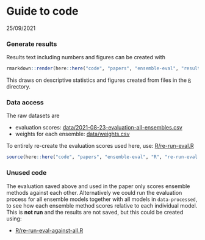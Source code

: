 Guide to code
================
25/09/2021

### Generate results

Results text including numbers and figures can be created with

``` r
rmarkdown::render(here::here("code", "papers", "ensemble-eval", "results.Rmd"))
```

This draws on descriptive statistics and figures created from files in the [`R`](R) directory.

### Data access

The raw datasets are 

- evaluation scores: [data/2021-08-23-evaluation-all-ensembles.csv](./data/2021-08-23-evaluation-all-ensembles.csv)
- weights for each ensemble: [data/weights.csv](./data/weights.csv)

To entirely re-create the evaluation scores used here, use:
[R/re-run-eval.R](code/papers/ensemble-eval/R/re-run-eval.R)

``` r
source(here::here("code", "papers", "ensemble-eval", "R", "re-run-eval.R"))
```

### Unused code
The evaluation saved above and used in the paper only scores ensemble methods against each other. Alternatively we could run the evaluation process for all ensemble models together with all models in `data-processed`, to see how each ensemble method scores relative to each individual model. This is **not run** and the results are not saved, but this could be created using:
- [R/re-run-eval-against-all.R](R/re-run-eval-against-all.R)
